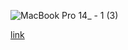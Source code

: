 ![MacBook Pro 14_ - 1 (3)](https://github.com/user-attachments/assets/7386e13f-64d5-48bd-9be9-e3766163054f)


[link](doc:linking-to-pages#anchor-links)
